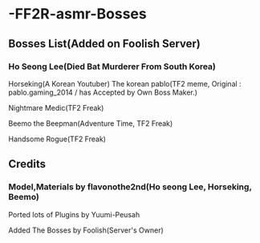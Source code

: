 # -FF2R-asmr-Bosses #

## Bosses List(Added on Foolish Server) ##

### Ho Seong Lee(Died Bat Murderer From South Korea) 
 Horseking(A Korean Youtuber) 
 The korean pablo(TF2 meme, Original : pablo.gaming_2014 / has Accepted by Own Boss Maker.)

 Nightmare Medic(TF2 Freak)

 Beemo the Beepman(Adventure Time, TF2 Freak)

 Handsome Rogue(TF2 Freak)

## Credits 

### Model,Materials by flavonothe2nd(Ho seong Lee, Horseking, Beemo)

 Ported lots of Plugins by Yuumi-Peusah

 Added The Bosses by Foolish(Server's Owner)
